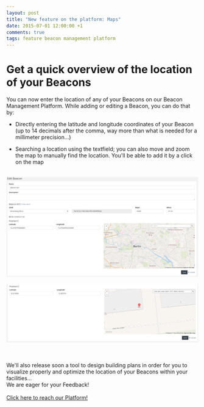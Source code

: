```yaml
---
layout: post
title: "New feature on the platform: Maps"
date: 2015-07-01 12:00:00 +1
comments: true
tags: feature beacon management platform
---
```



# Get a quick overview of the location of your Beacons<br/>

You can now enter the location of any of your Beacons on our Beacon Management Platform. While adding or editing a Beacon, you can do that by:

* Directly entering the latitude and longitude coordinates of your Beacon (up to 14 decimals after the comma, way more than what is needed for a millimeter precision...)


* Searching a location using the textfield; you can also move and zoom the map to manually find the location. You'll be able to add it by a click on the map


<!--more-->

<br/>


<img alt="Overview of the Beacon registration form"  src="/images/map.png"  style="width: 800px;"/>

<br/>

<br/>

<img alt="Zoom on the map" src="/images/map2.png"  style="width: 800px;"/>

<br/><br/>
We'll also release soon a tool to design building plans in order for you to visualize properly and optimize the location of your Beacons within your facilities...
<br/>
We are eager for your Feedback!
<br/><br/>
<a href="https://manage.sensorberg.com/#/signin">  Click here to reach our Platform!</a>
<br/>
<br/>
<br/>
<br/>
